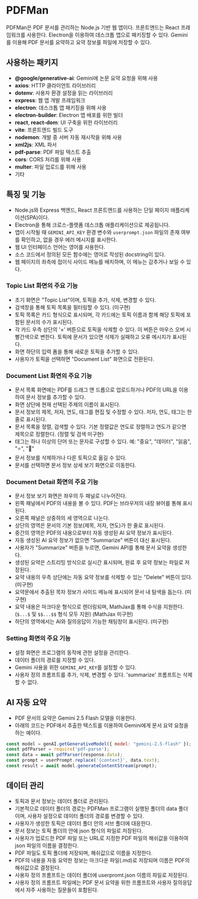 # PDFMan

PDFMan은 PDF 문서를 관리하는 Node.js 기반 웹 앱이다.
프론트앤드는 React 프레임워크를 사용한다.
Electron을 이용하여 데스크톱 앱으로 패키징할 수 있다.
Gemini를 이용해 PDF 문서를 요약하고 요약 정보를 파일에 저장할 수 있다.

## 사용하는 패키지

* **@google/generative-ai**: Gemini에 논문 요약 요청을 위해 사용
* **axios**: HTTP 클라이언트 라이브러리
* **dotenv**: 사용자 환경 설정을 읽는 라이브러리
* **express**: 웹 앱 개발 프레임워크
* **electron**: 데스크톱 앱 패키징을 위해 사용
* **electron-builder**: Electron 앱 배포를 위한 빌더
* **react**, **react-dom**: UI 구축을 위한 라이브러리
* **vite**: 프론트엔드 빌드 도구
* **nodemon**: 개발 중 서버 자동 재시작을 위해 사용
* **xml2js**: XML 파서
* **pdf-parse**: PDF 파일 텍스트 추출
* **cors**: CORS 처리를 위해 사용
* **multer**: 파일 업로드를 위해 사용
* 기타

## 특징 및 기능

* Node.js와 Express 백엔드, React 프론트엔드를 사용하는 단일 페이지 애플리케이션(SPA)이다.
* Electron을 통해 크로스-플랫폼 데스크톱 애플리케이션으로 제공됩니다.
* 앱이 시작될 때 `GEMINI_API_KEY` 환경 변수와 `userprompt.json` 파일의 존재 여부를 확인하고, 없을 경우 에러 메시지를 표시한다.
* 웹 UI 인터페이스 언어는 영어를 사용한다.
* 소스 코드에서 정의된 모든 함수에는 영어로 작성된 docstring이 있다.
* 웹 페이지의 좌측에 접이식 사이드 메뉴를 배치하며, 이 메뉴는 감추거나 보일 수 있다.

### Topic List 화면의 주요 기능

* 초기 화면은 "Topic List"이며, 토픽을 추가, 삭제, 변경할 수 있다.
* 검색창을 통해 토픽 목록을 필터링할 수 있다. (미구현)
* 토픽 목록은 카드 형식으로 표시되며, 각 카드에는 토픽 이름과 함께 해당 토픽에 포함된 문서의 수가 표시된다.
* 각 카드 우측 상단의 '×' 버튼으로 토픽을 삭제할 수 있다. 이 버튼은 마우스 오버 시 빨간색으로 변한다. 토픽에 문서가 있으면 삭제가 실패하고 오류 메시지가 표시된다.
* 화면 하단의 입력 폼을 통해 새로운 토픽을 추가할 수 있다.
* 사용자가 토픽을 선택하면 "Document List" 화면으로 전환된다.

### Document List 화면의 주요 기능

* 문서 목록 화면에는 PDF를 드래그 앤 드롭으로 업로드하거나 PDF의 URL을 이용하여 문서 정보를 추가할 수 있다.
* 화면 상단에 현재 선택된 주제의 이름이 표시된다.
* 문서 정보의 제목, 저자, 연도, 태그를 편집 및 수정할 수 있다. 저자, 연도, 태그는 한 줄로 표시된다.
* 문서 목록을 정렬, 검색할 수 있다. 기본 정렬값은 연도로 정렬하고 연도가 같으면 제목으로 정렬한다. (정렬 및 검색 미구현)
* 태그는 하나 이상의 단어 또는 문자로 구성할 수 있다. 예: "중요", "데이터", "읽음", "⭐", "📌"
* 문서 정보를 삭제하거나 다른 토픽으로 옮길 수 있다.
* 문서를 선택하면 문서 정보 상세 보기 화면으로 이동한다.

### Document Detail 화면의 주요 기능

* 문서 정보 보기 화면은 좌우의 두 패널로 나누어진다.
* 왼쪽 패널에서 PDF의 내용을 볼 수 있다. PDF는 브라우저의 내장 뷰어를 통해 표시된다.
* 오른쪽 패널은 상중하의 세 영역으로 나눈다.
* 상단의 영역은 문서의 기본 정보(제목, 저자, 연도)가 한 줄로 표시된다.
* 중간의 영역은 PDF의 내용으로부터 자동 생성된 AI 요약 정보가 표시된다.
* 자동 생성된 AI 요약 정보가 없으면 "Summarize" 버튼이 대신 표시된다.
* 사용자가 "Summarize" 버튼을 누르면, Gemini API를 통해 문서 요약을 생성한다.
* 생성된 요약은 스트리밍 방식으로 실시간 표시되며, 완료 후 요약 정보는 파일로 저장된다.
* 요약 내용의 우측 상단에는 자동 요약 정보를 삭제할 수 있는 "Delete" 버튼이 있다. (미구현)
* 요약문에서 추출된 목차 정보가 사이드 메뉴에 표시되어 문서 내 탐색을 돕는다. (미구현)
* 요약 내용은 마크다운 형식으로 렌더링되며, MathJax를 통해 수식을 지원한다. (`$...$` 및 `$$...$$` 형식 모두 지원) (MathJax 미구현)
* 하단의 영역에서는 AI와 질의응답이 가능한 채팅창이 표시된다. (미구현)

### Setting 화면의 주요 기능

* 설정 화면은 프로그램의 동작에 관한 설정을 관리한다.
* 데이터 폴더의 경로를 지정할 수 있다.
* Gemini 사용을 위한 `GEMINI_API_KEY`를 설정할 수 있다.
* 사용자 정의 프롬프트를 추가, 삭제, 변경할 수 있다. 'summarize' 프롬프트는 삭제할 수 없다.

## AI 자동 요약

* PDF 문서의 요약은 Gemini 2.5 Flash 모델을 이용한다.
* 아래의 코드는 PDF에서 추출한 텍스트를 이용하여 Gemini에게 문서 요약 요청을 하는 예이다.

```javascript
const model = genAI.getGenerativeModel({ model: "gemini-2.5-flash" });
const pdfParser = require('pdf-parse');
const data = await pdfParser(response.data);
const prompt = userPrompt.replace('{context}', data.text);
const result = await model.generateContentStream(prompt);
```

## 데이터 관리

* 토픽과 문서 정보는 데이터 폴더로 관리된다.
* 기본적으로 데이터 폴더의 경로는 PDFMan 프로그램이 실행된 폴더의 data 폴더이며, 사용자 설정으로 데이터 폴더의 경로를 변경할 수 있다.
* 사용자가 생성한 토픽은 데이터 폴더 안의 서브 폴더에 대응한다.
* 문서 정보는 토픽 폴더의 안에 json 형식의 파일로 저장된다.
* 사용자가 업로드한 PDF 파일 또는 URL로 지정한 PDF 파일의 해쉬값을 이용하여 json 파일의 이름을 결정한다.
* PDF 파일도 토픽 폴더에 저장되며, 해쉬값으로 이름을 지정한다.
* PDF의 내용을 자동 요약한 정보는 마크다운 파일(.md)로 저장되며 이름은 PDF의 해쉬값으로 결정된다.
* 사용자 정의 프롬프트는 데이터 폴더에 userpromt.json 이름의 파일로 저장된다.
* 사용자 정의 프롬프트 파일에는 PDF 문서 요약을 위한 프롬프트와 사용자 질의응답에서 자주 사용하는 질문들이 포함된다.
